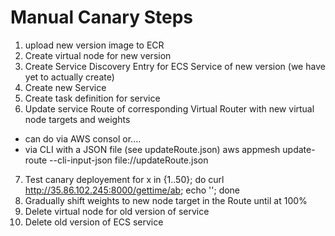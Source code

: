 # Manual Canary Steps
1. upload new version image to ECR
2. Create virtual node for new version
3. Create Service Discovery Entry for ECS Service of new version (we have yet to actually create)
4. Create new Service
5. Create task definition for service
6. Update service Route of corresponding Virtual Router with new virtual node targets and weights
  - can do via AWS consol or....
  - via CLI with a JSON file (see updateRoute.json)
    aws appmesh update-route --cli-input-json file://updateRoute.json
7. Test canary deployement 
    for x in {1..50}; do curl http://35.86.102.245:8000/gettime/ab; echo ''; done
8. Gradually shift weights to new node target in the Route until at 100%
9. Delete virtual node for old version of service
10. Delete old version of ECS service
